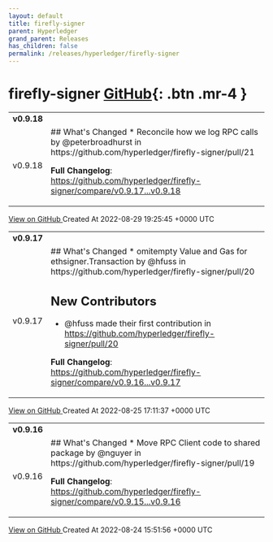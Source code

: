```yaml
---
layout: default
title: firefly-signer
parent: Hyperledger
grand_parent: Releases
has_children: false
permalink: /releases/hyperledger/firefly-signer
---
```


# firefly-signer <span class="fs-3 right-align">[GitHub](https://github.com/hyperledger/firefly-signer){: .btn .mr-4 }</span>


<div>
    <table>
        <tr>
            <td colspan="2">
                <b>
                    v0.9.18
                </b>
            </td>
        </tr>
        <tr>
            <td>
                <span class="chip">
                    v0.9.18
                </span>
            </td>
            <td>
                ## What's Changed
* Reconcile how we log RPC calls by @peterbroadhurst in https://github.com/hyperledger/firefly-signer/pull/21


**Full Changelog**: https://github.com/hyperledger/firefly-signer/compare/v0.9.17...v0.9.18
            </td>
        </tr>
    </table>
    <a href="https://github.com/hyperledger/firefly-signer/releases/tag/v0.9.18" class=".btn">
        View on GitHub
    </a>
    <span class="right-align">
        Created At 2022-08-29 19:25:45 +0000 UTC
    </span>
</div>

<div>
    <table>
        <tr>
            <td colspan="2">
                <b>
                    v0.9.17
                </b>
            </td>
        </tr>
        <tr>
            <td>
                <span class="chip">
                    v0.9.17
                </span>
            </td>
            <td>
                ## What's Changed
* omitempty Value and Gas for ethsigner.Transaction by @hfuss in https://github.com/hyperledger/firefly-signer/pull/20

## New Contributors
* @hfuss made their first contribution in https://github.com/hyperledger/firefly-signer/pull/20

**Full Changelog**: https://github.com/hyperledger/firefly-signer/compare/v0.9.16...v0.9.17
            </td>
        </tr>
    </table>
    <a href="https://github.com/hyperledger/firefly-signer/releases/tag/v0.9.17" class=".btn">
        View on GitHub
    </a>
    <span class="right-align">
        Created At 2022-08-25 17:11:37 +0000 UTC
    </span>
</div>

<div>
    <table>
        <tr>
            <td colspan="2">
                <b>
                    v0.9.16
                </b>
            </td>
        </tr>
        <tr>
            <td>
                <span class="chip">
                    v0.9.16
                </span>
            </td>
            <td>
                ## What's Changed
* Move RPC Client code to shared package by @nguyer in https://github.com/hyperledger/firefly-signer/pull/19


**Full Changelog**: https://github.com/hyperledger/firefly-signer/compare/v0.9.15...v0.9.16
            </td>
        </tr>
    </table>
    <a href="https://github.com/hyperledger/firefly-signer/releases/tag/v0.9.16" class=".btn">
        View on GitHub
    </a>
    <span class="right-align">
        Created At 2022-08-24 15:51:56 +0000 UTC
    </span>
</div>


